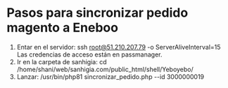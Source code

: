 # Pasos para sincronizar pedido magento a Eneboo

1. Entar en el servidor: ssh root@51.210.207.79 -o ServerAliveInterval=15 
Las credencias de acceso están en passmanager.
2. Ir en la carpeta de sanhigia: cd /home/shani/web/sanhigia.com/public_html/shell/Yeboyebo/
3. Lanzar: /usr/bin/php81 sincronizar_pedido.php --id 3000000019
